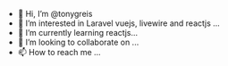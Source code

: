 - 👋 Hi, I’m @tonygreis
- 👀 I’m interested in Laravel vuejs, livewire and reactjs ...
- 🌱 I’m currently learning reactjs...
- 💞️ I’m looking to collaborate on ...
- 📫 How to reach me ...

<!---
tonygreis/tonygreis is a ✨ special ✨ repository because its `README.md` (this file) appears on your GitHub profile.
You can click the Preview link to take a look at your changes.
--->
